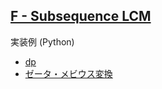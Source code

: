 ## [F - Subsequence LCM](https://atcoder.jp/contests/abc349/tasks/abc349_f)

<!-- 
$M = 1$ のときは $A_i = 1$ となる $i$ の個数を $c$ として答えは $2^c - 1$ です．そうでない場合を考えます．

$A_i$ の要素のうち $M$ の約数のもののみを考えればよいです．以下では，すべての $A$ の要素が $M$ の約数であると仮定します．

$M$ の素因数分解を $p_1^{e_1} p_2^{e_2} \cdots p_K ^{e_K}$ とします．また，$M$ の約数 $x$ に対して長さ $K$ の bit 列 $f(x)$ を以下のように定めます．

* 各 $i = 1, \cdots , K$ に対して，$x$ が $p_{i} ^{e_i}$ の倍数ならば $i$ bit 目は $1$ ，そうでないならば $i$ bit 目は $0$ である．

（例えば $M = 12 = 2^2 3^1$ とき，$(f(1), f(2), f(3), f(4), f(6), f(12)) = (00, 00, 10, 01, 10, 11)$ です．$6$ は $2^2$ の倍数ではなく $3^1$ の倍数であるため $2$ bit 目のみが立ちます．）

このとき $A$ の部分列 $B$ について，以下の $5$ つは同値です．

* $B$ の最小公倍数は $M$ である．
* 各 $i = 1, \cdots , K$ に対し，$B$ の最小公倍数は $p_i^{e_i}$ の倍数である．
* 各 $i = 1, \cdots , K$ に対し，$B$ は $p_i^{e_i}$ の倍数であるような要素を少なくとも一つ含む．
* 各 $i = 1, \cdots , K$ に対し，$f(B_1), f(B_2), \cdots, f(B_{|B|})$ の bitwise or の $i$ bit 目は $1$ である．
* $f(B_1), f(B_2), \cdots, f(B_{|B|})$ の bitwise or は $2^K - 1 (= \overbrace{11\ldots11}^{K\ \mathrm{bit}})$ である．

$1$ つ目と $5$ つ目が同値であることより，次のような問題に帰着することができます．

> $0$ 以上 $2^K$ 未満の整数からなる長さ $N$ の整数列 $C = (f(A_1), f(A_2), \cdots , f(A_N))$ がある．$c$ の部分列であって，各要素の bitwise or が $2^K-1$ になるものはいくつあるか？

この問題の解法を $2$ 通り紹介します．

---

#### 1. dp

$c$ に含まれる $i$ の個数を $cnt(i)$ とします．$i = 0, 1, \cdots, 2^K-1$ の順に，部分列に $i$ を一つ以上含めるかどうかを決めていきます．$dp[i][j]$ で $i$ まで見たときに bitwise or が $j$ であるような部分列の個数とします．このとき， $i$ を部分列に含む場合は $dp[i][i \text{or} j] \gets dp[i-1][j] \times (2^{cnt}-1)$，含まない場合は $dp[i][j] \gets dp[i-1][j]$ という遷移をたどります．この $dp$ は状態数，遷移ともに $O(2^K)$ なので計算量は $O(4^K)$ です．

#### 2. ゼータ・メビウス変換

$c$ に含まれる $i$ の個数を $cnt(i)$, 各要素の bitwise or が $i$ になるような $c$ の部分列の個数を $g(i)$ とします．求めたいものは $g(2^K-1) です．$g$ のゼータ変換を $h$ とすると $h(i) = \sum_{j \subset i} g(i) = 2^{\sum_{j \subset i}{cnt(i)}}$ が成り立ちます．

$（$ 例えば $K = 3$ のとき $h(5) = g(0) + g(1) + g(4) + g(5)$ は bitwise or が $0, 1, 4, 5$ のいずれかであるような部分列の個数を表しています．これは $c$ の要素のうち $0, 1, 4, 5$ であるものからいくつか選ぶ方法の通り数と等しいので $2^{cnt(0) + cnt(1) + cnt(4) + cnt(5)}$ です．$）$

$cnt$ のゼータ変換によって $h$ を求めることができ，$h$ から $g$ へはメビウス変換（ゼータ変換の逆）によって得ることができます．（$h$ から $g(2^K-1)$ だけを求めるのであれば包除原理で $O(2^K)$ でも求められます．）ゼータ変換やメビウス変換は $O(K2^K)$ などの計算量で行うことができます．

---

素因数分解は $O(\sqrt{M})$，各 $i$ に対して $f(A_i)$ は $O(K)$ で求められるので，この問題を $O(\sqrt{M} + NK + K 2^K)$ や $O(\sqrt{M} + NK + 4^K)$ で解くことができます．$M \le 10^{16}$ の制約の下では $K \le 13$ が成り立つので適切に実装をすれば間に合います． -->

実装例 (Python)


* [dp](https://atcoder.jp/contests/abc349/submissions/52214410)
* [ゼータ・メビウス変換](https://atcoder.jp/contests/abc349/submissions/52267196)
